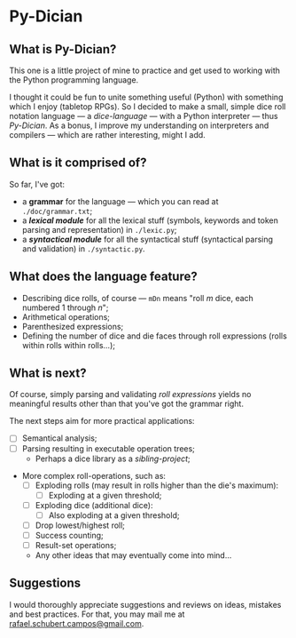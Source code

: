 # Py-Dician

## What is Py-Dician?

This one is a little project of mine to practice and get used to working with the Python programming language.

I thought it could be fun to unite something useful (Python) with something which I enjoy (tabletop RPGs). So I decided to make a small, simple dice roll notation language — a _dice-language_ — with a Python interpreter — thus _Py-Dician_. As a bonus, I improve my understanding on interpreters and compilers — which are rather interesting, might I add.

## What is it comprised of?

So far, I've got:

- a **grammar** for the language — which you can read at `./doc/grammar.txt`;
- a _**lexical module**_ for all the lexical stuff (symbols, keywords and token parsing and representation) in `./lexic.py`;
- a _**syntactical module**_ for all the syntactical stuff (syntactical parsing and validation) in `./syntactic.py`.

## What does the language feature?

- Describing dice rolls, of course — `mDn` means "roll _m_ dice, each numbered 1 through _n_";
- Arithmetical operations;
- Parenthesized expressions;
- Defining the number of dice and die faces through roll expressions (rolls within rolls within rolls...);

## What is next?

Of course, simply parsing and validating _roll expressions_ yields no meaningful results other than that you've got the grammar right.

The next steps aim for more practical applications:

- [ ] Semantical analysis;
- [ ] Parsing resulting in executable operation trees;
  - Perhaps a dice library as a _sibling-project_;
- More complex roll-operations, such as:
  - [ ] Exploding rolls (may result in rolls higher than the die's maximum):
    - [ ] Exploding at a given threshold;
  - [ ] Exploding dice (additional dice):
    - [ ] Also exploding at a given threshold;
  - [ ] Drop lowest/highest roll;
  - [ ] Success counting;
  - [ ] Result-set operations;
  - Any other ideas that may eventually come into mind...

## Suggestions

I would thoroughly appreciate suggestions and reviews on ideas, mistakes and best practices. For that, you may mail me at rafael.schubert.campos@gmail.com.
